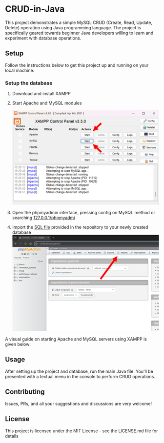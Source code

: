 # CRUD-in-Java
This project demonstrates a simple MySQL CRUD (Create, Read, Update, Delete) operation using Java programming language. The project is specifically geared towards beginner Java developers willing to learn and experiment with database operations.

## Setup
Follow the instructions below to get this project up and running on your local machine:

### Setup the database
1. Download and install XAMPP
2. Start Apache and MySQL modules

   ![how to start apache and mysql on xampp](images/Xampp-start.png)

3. Open the phpmyadmin interface, pressing config on MySQL method or searching [127.0.0.1/phpmyadmi](http://127.0.0.1/phpmyadmin) 
4. Import the [SQL file](database/dbesempio.sql) provided in the repository to your newly created database
   ![press import on phpmyadmin](images/main-page-phpmyadmin.png)

A visual guide on starting Apache and MySQL servers using XAMPP is given below:


## Usage
After setting up the project and database, run the main Java file. You'll be presented with a textual menu in the console to perform CRUD operations.

## Contributing
Issues, PRs, and all your suggestions and discussions are very welcome!

## License
This project is licensed under the MIT License - see the LICENSE.md file for details